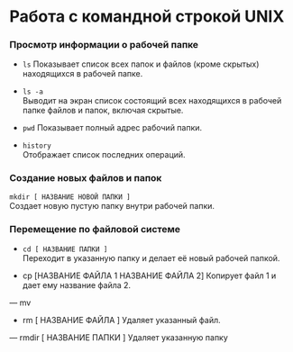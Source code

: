 # Работа с командной строкой UNIX

### Просмотр информации о рабочей папке
- ```ls```
  Показывает список всех папок и файлов (кроме скрытых) находящихся в рабочей папке.


- ```ls -a```  
Выводит на экран список состоящий всех находящихся в рабочей папке файлов и папок, включая скрытые.


- ```pwd```
Показывает полный адрес рабочий папки. 


- ```history```  
Отображает список последних операций.


### Создание новых файлов и папок
```mkdir [ НАЗВАНИЕ НОВОЙ ПАПКИ ]```  
Создает новую пустую папку внутри рабочей папки.


### Перемещение по файловой системе

- ```cd [ НАЗВАНИЕ ПАПКИ ] ```  
Переходит в указанную папку и делает её новый рабочей папкой.


- cp [НАЗВАНИЕ ФАЙЛА 1 НАЗВАНИЕ ФАЙЛА 2]
Копирует файл 1 и дает ему название файла 2.


— mv 

- rm [ НАЗВАНИЕ ФАЙЛА ]
Удаляет указанный файл.

— rmdir [ НАЗВАНИЕ ПАПКИ ]
Удаляет указанную папку







